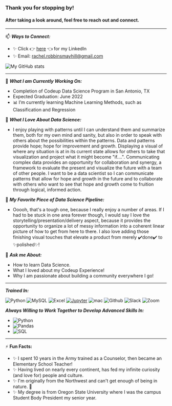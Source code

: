 ### Thank you for stopping by! 
#### After taking a look around, feel free to reach out and connect.
--- 

📫 ***Ways to Connect:***  
- ✨ Click 👉 [here](www.linkedin.com/in/rachel-robbins-mayhill) 👈 for my LinkedIn
- ✨ Email: rachel.robbinsmayhill@gmail.com
 

 ![My GitHub stats](https://github-readme-stats.vercel.app/api?username=rachelrobbinsmayhill&theme=nightowl&show_icons=true)


--- 
🎯 ***What I am Currently Working On:***
- Completion of Codeup Data Science Program in San Antonio, TX
- Expected Graduation: June 2022
- 📊 I’m currently learning Machine Learning Methods, such as Classification and Regression
 
 
💙 ***What I Love About Data Science:***
- I enjoy playing with patterns until I can understand them and summarize them, both for my own mind and sanity, but also in order to speak with others about the possibilities within the patterns. Data and patterns provide hope; hope for improvement and growth. Displaying a visual of where any situation is at in its current state allows for others to take that visualization and project what it might become "if....". Communicating complex data provides an opportunity for collaboration and synergy, a framework to evaluate the present and visualize the future with a team of other people. I want to be a data scientist so I can communicate patterns that allow for hope and growth in the future and to collaborate with others who want to see that hope and growth come to fruition through logical, informed action.
 
 
💙 ***My Favorite Piece of Data Science Pipeline:***
- Ooooh, that's a tough one, because I really enjoy a number of areas. If I had to be stuck in one area forever though, I would say I love the storytelling/presentation/delivery aspect, because it provides the opportunity to organize a lot of messy information into a coherent linear picture of how to get from here to there. I also love adding those finishing visual touches that elevate a product from merely ✔️done✔️ to ✨polished✨!
 

💬 ***Ask me About:***
- How to learn Data Science.
- What I loved about my Codeup Experience!
- Why I am passionate about building a community everywhere I go!
  
 
 --- 
***Trained In:***
 
![Python](https://img.shields.io/badge/Python-3776AB?style=for-the-badge&logo=python&logoColor=white)
![MySQL](https://img.shields.io/badge/MySQL-00000F?style=for-the-badge&logo=mysql&logoColor=white)
![Excel](https://img.shields.io/badge/Microsoft_Excel-217346?style=for-the-badge&logo=microsoft-excel&logoColor=white)
[![Jupyter](https://img.shields.io/badge/interactive_notebook-Jupyter-orange?style=for-the-badge&logo=Jupyter)](https://jupyter.org/try)
![mac](https://img.shields.io/badge/iOS-000000?style=for-the-badge&logo=ios&logoColor=white)
![Github](https://img.shields.io/badge/GitHub-100000?style=for-the-badge&logo=github&logoColor=white)
![Slack](https://img.shields.io/badge/Slack-4A154B?style=for-the-badge&logo=slack&logoColor=white)
![Zoom](https://img.shields.io/badge/Zoom-2D8CFF?style=for-the-badge&logo=zoom&logoColor=white)



***Always Willing to Work Together to Develop Advanced Skills In:***
- ![Python](https://img.shields.io/badge/Language-Python-yellow)
- ![Pandas](https://img.shields.io/badge/Python_Library-Pandas-blue)
- ![SQL](https://img.shields.io/badge/Language-SQL-red)

--- 
⚡ **Fun Facts:** 
- ✨ I spent 10 years in the Army trained as a Counselor, then became an Elementary School Teacher!
- ✨ Having lived on nearly every continent, has fed my infinite curiosity (and love for) people and culture. 
- ✨ I'm originally from the Northwest and can't get enough of being in nature. 🌱 
- ✨ My degree is from Oregon State University where I was the campus Student Body President my senior year. 
 
 

 

 
